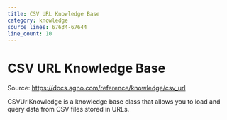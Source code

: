 ```yaml
---
title: CSV URL Knowledge Base
category: knowledge
source_lines: 67634-67644
line_count: 10
---
```


# CSV URL Knowledge Base
Source: https://docs.agno.com/reference/knowledge/csv_url



CSVUrlKnowledge is a knowledge base class that allows you to load and query data from CSV files stored in URLs.

<Snippet file="kb-csv-url-reference.mdx" />


